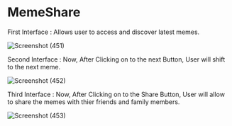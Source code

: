 # MemeShare


First Interface :  Allows user to access and discover latest memes. 

![Screenshot (451)](https://user-images.githubusercontent.com/79192605/119719368-5243c400-be86-11eb-8861-d854319c3c48.png)

Second Interface :  Now, After Clicking on to the next Button, User will shift to the next meme. 

![Screenshot (452)](https://user-images.githubusercontent.com/79192605/119719379-566fe180-be86-11eb-9b05-02abc647c84f.png)

Third Interface :  Now, After Clicking on to the Share Button, User will allow to share the memes with thier friends and family members. 

![Screenshot (453)](https://user-images.githubusercontent.com/79192605/119719389-5a036880-be86-11eb-842b-610c3bc78cc7.png)
